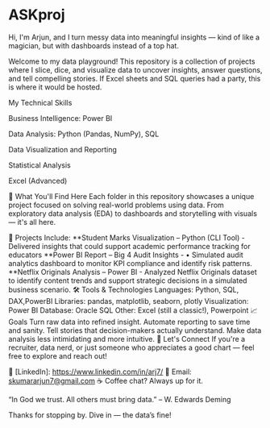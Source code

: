 # ASKproj

Hi, I'm Arjun, and I turn messy data into meaningful insights — kind of like a magician, but with dashboards instead of a top hat.

Welcome to my data playground! This repository is a collection of projects where I slice, dice, and visualize data to uncover insights, answer questions, and tell compelling stories. If Excel sheets and SQL queries had a party, this is where it would be hosted.

My Technical Skills

Business Intelligence: Power BI

Data Analysis: Python (Pandas, NumPy), SQL

Data Visualization and Reporting

Statistical Analysis

Excel (Advanced)



🧠 What You'll Find Here
Each folder in this repository showcases a unique project focused on solving real-world problems using data. From exploratory data analysis (EDA) to dashboards and storytelling with visuals — it's all here.

📁 Projects Include:
**Student Marks Visualization – Python (CLI Tool) - Delivered insights that could support academic performance tracking for educators
**Power BI Report – Big 4 Audit Insights - • Simulated audit analytics dashboard to monitor KPI compliance and identify risk patterns.
**Netflix Originals Analysis – Power BI - Analyzed Netflix Originals dataset to identify content trends and support strategic decisions in a simulated business scenario.
🛠️ Tools & Technologies
Languages: Python, SQL, DAX,PowerBI
Libraries: pandas, matplotlib, seaborn, plotly
Visualization: Power BI
Database: Oracle SQL
Other: Excel (still a classic!), Powerpoint
📈 Goals
Turn raw data into refined insight.
Automate reporting to save time and sanity.
Tell stories that decision-makers actually understand.
Make data analysis less intimidating and more intuitive.
🤝 Let's Connect
If you're a recruiter, data nerd, or just someone who appreciates a good chart — feel free to explore and reach out!

💼 [LinkedIn]: https://www.linkedin.com/in/arj7/
📧 Email: skumararjun7@gmail.com
☕ Coffee chat? Always up for it.


“In God we trust. All others must bring data.” – W. Edwards Deming

Thanks for stopping by. Dive in — the data’s fine!
